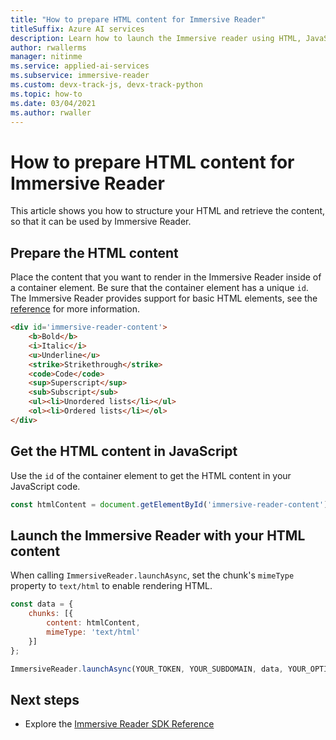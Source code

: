 ```yaml
---
title: "How to prepare HTML content for Immersive Reader"
titleSuffix: Azure AI services
description: Learn how to launch the Immersive reader using HTML, JavaScript, Python, Android, or iOS. Immersive Reader uses proven techniques to improve reading comprehension for language learners, emerging readers, and students with learning differences.
author: rwallerms
manager: nitinme
ms.service: applied-ai-services
ms.subservice: immersive-reader
ms.custom: devx-track-js, devx-track-python
ms.topic: how-to
ms.date: 03/04/2021
ms.author: rwaller
---
```


# How to prepare HTML content for Immersive Reader

This article shows you how to structure your HTML and retrieve the content, so that it can be used by Immersive Reader.

## Prepare the HTML content

Place the content that you want to render in the Immersive Reader inside of a container element. Be sure that the container element has a unique `id`. The Immersive Reader provides support for basic HTML elements, see the [reference](reference.md#html-support) for more information.

```html
<div id='immersive-reader-content'>
    <b>Bold</b>
    <i>Italic</i>
    <u>Underline</u>
    <strike>Strikethrough</strike>
    <code>Code</code>
    <sup>Superscript</sup>
    <sub>Subscript</sub>
    <ul><li>Unordered lists</li></ul>
    <ol><li>Ordered lists</li></ol>
</div>
```

## Get the HTML content in JavaScript

Use the `id` of the container element to get the HTML content in your JavaScript code.

```javascript
const htmlContent = document.getElementById('immersive-reader-content').innerHTML;
```

## Launch the Immersive Reader with your HTML content

When calling `ImmersiveReader.launchAsync`, set the chunk's `mimeType` property to `text/html` to enable rendering HTML.

```javascript
const data = {
    chunks: [{
        content: htmlContent,
        mimeType: 'text/html'
    }]
};

ImmersiveReader.launchAsync(YOUR_TOKEN, YOUR_SUBDOMAIN, data, YOUR_OPTIONS);
```

## Next steps

* Explore the [Immersive Reader SDK Reference](reference.md)
